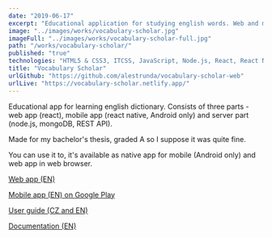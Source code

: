 ```yaml
---
date: "2019-06-17"
excerpt: "Educational application for studying english words. Web and mobile app, published on Google Play."
image: "../images/works/vocabulary-scholar.jpg"
imageFull: "../images/works/vocabulary-scholar-full.jpg"
path: "/works/vocabulary-scholar/"
published: "true"
technologies: "HTML5 & CSS3, ITCSS, JavaScript, Node.js, React, React Native, Redux, SASS, SQLite, Webpack, MongoDB"
title: "Vocabulary Scholar"
urlGithub: "https://github.com/alestrunda/vocabulary-scholar-web"
urlLive: "https://vocabulary-scholar.netlify.app/"
---
```


Educational app for learning english dictionary. Consists of three parts - web app (react), mobile app (react native, Android only) and server part (node.js, mongoDB, REST API).

Made for my bachelor's thesis, graded A so I suppose it was quite fine.

You can use it to, it's available as native app for mobile (Android only) and web app in web browser.

<a href="https://vocabulary-scholar.netlify.app/">Web app (EN)</a>

<a href="https://play.google.com/store/apps/details?id=cz.alestrunda.vocabularyscholar">Mobile app (EN) on Google Play</a>

<a href="http://vocabulary-scholar-user-guide.alestrunda.cz/">User guide (CZ and EN)</a>

<a href="http://vocabulary-scholar-docs.alestrunda.cz/">Documentation (EN)</a>
